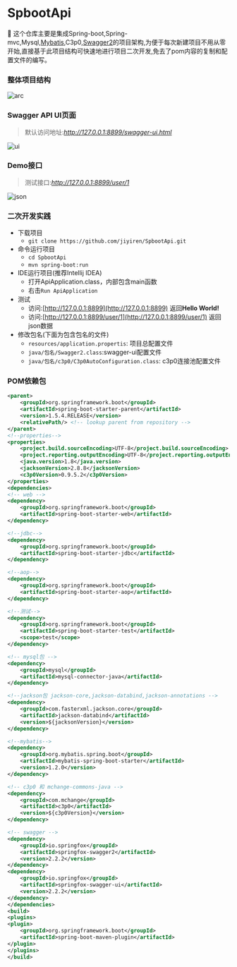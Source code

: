 
# SpbootApi

 这个仓库主要是集成Spring-boot,Spring-mvc,Mysql,[Mybatis](http://www.mybatis.org/mybatis-3/zh/index.html),C3p0,[Swagger2](https://swagger.io/)的项目架构,为便于每次新建项目不用从零开始,直接基于此项目结构可快速地进行项目二次开发,免去了pom内容的复制和配置文件的编写。

### 整体项目结构

![arc](http://7xknpe.com1.z0.glb.clouddn.com/spbootapi-arc.png)


### Swagger API UI页面
> 默认访问地址:*http://127.0.0.1:8899/swagger-ui.html*

![ui](http://7xknpe.com1.z0.glb.clouddn.com/spbootapi-swaggerui.png)

### Demo接口
> 测试接口:*http://127.0.0.1:8899/user/1*

![json](http://7xknpe.com1.z0.glb.clouddn.com/spbootapi-json.png)

### 二次开发实践

* 下载项目
	* `git clone https://github.com/jiyiren/SpbootApi.git`
* 命令运行项目
	* `cd SpbootApi`
	* `mvn spring-boot:run` 
* IDE运行项目(推荐Intellij IDEA)
	* 打开ApiApplication.class，内部包含main函数
	* 右击`Run ApiApplication`
* 测试
	* 访问:[http://127.0.0.1:8899](http://127.0.0.1:8899) 返回**Hello World!**
	* 访问:[http://127.0.0.1:8899/user/1](http://127.0.0.1:8899/user/1) 返回json数据
* 修改包名(下面为包含包名的文件)
	* `resources/application.propertis`: 项目总配置文件
	* `java/包名/Swagger2.class`:swagger-ui配置文件
	* `java/包名/c3p0/C3p0AutoConfiguration.class`: c3p0连接池配置文件

### POM依赖包

```xml
<parent>
	<groupId>org.springframework.boot</groupId>
	<artifactId>spring-boot-starter-parent</artifactId>
	<version>1.5.4.RELEASE</version>
	<relativePath/> <!-- lookup parent from repository -->
</parent>
<!--properties-->
<properties>
	<project.build.sourceEncoding>UTF-8</project.build.sourceEncoding>
	<project.reporting.outputEncoding>UTF-8</project.reporting.outputEncoding>
	<java.version>1.8</java.version>
	<jacksonVersion>2.8.8</jacksonVersion>
	<c3p0Version>0.9.5.2</c3p0Version>
</properties>
<dependencies>
<!-- web -->
<dependency>
	<groupId>org.springframework.boot</groupId>
	<artifactId>spring-boot-starter-web</artifactId>
</dependency>

<!--jdbc-->
<dependency>
	<groupId>org.springframework.boot</groupId>
	<artifactId>spring-boot-starter-jdbc</artifactId>
</dependency>

<!--aop-->
<dependency>
	<groupId>org.springframework.boot</groupId>
	<artifactId>spring-boot-starter-aop</artifactId>
</dependency>

<!--测试-->
<dependency>
	<groupId>org.springframework.boot</groupId>
	<artifactId>spring-boot-starter-test</artifactId>
	<scope>test</scope>
</dependency>

<!-- mysql包 -->
<dependency>
	<groupId>mysql</groupId>
	<artifactId>mysql-connector-java</artifactId>
</dependency>

<!--jackson包 jackson-core,jackson-databind,jackson-annotations -->
<dependency>
	<groupId>com.fasterxml.jackson.core</groupId>
	<artifactId>jackson-databind</artifactId>
	<version>${jacksonVersion}</version>
</dependency>

<!--mybatis-->
<dependency>
	<groupId>org.mybatis.spring.boot</groupId>
	<artifactId>mybatis-spring-boot-starter</artifactId>
	<version>1.2.0</version>
</dependency>

<!-- c3p0 和 mchange-commons-java -->
<dependency>
	<groupId>com.mchange</groupId>
	<artifactId>c3p0</artifactId>
	<version>${c3p0Version}</version>
</dependency>

<!-- swagger -->
<dependency>
	<groupId>io.springfox</groupId>
	<artifactId>springfox-swagger2</artifactId>
	<version>2.2.2</version>
</dependency>
<dependency>
	<groupId>io.springfox</groupId>
	<artifactId>springfox-swagger-ui</artifactId>
	<version>2.2.2</version>
</dependency>
</dependencies>
<build>
<plugins>
<plugin>
	<groupId>org.springframework.boot</groupId>
	<artifactId>spring-boot-maven-plugin</artifactId>
</plugin>
</plugins>
</build>
```

